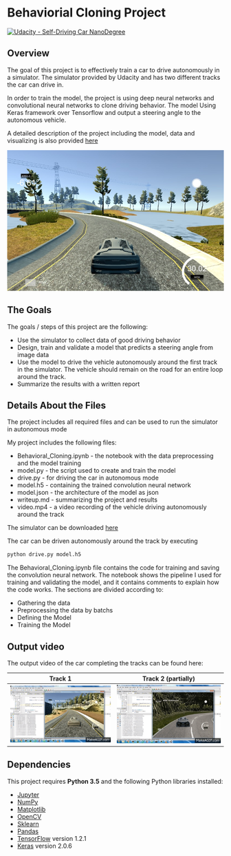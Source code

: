 # Behaviorial Cloning Project

[![Udacity - Self-Driving Car NanoDegree](https://s3.amazonaws.com/udacity-sdc/github/shield-carnd.svg)](http://www.udacity.com/drive)

Overview
---
The goal of this project is to effectively train a car to drive autonomously in a simulator. The simulator provided by Udacity and has two different tracks the car can drive in.

In order to train the model, the project is using deep neural networks and convolutional neural networks to clone driving behavior. The model Using Keras framework over Tensorflow and output a steering angle to the autonomous vehicle.

A detailed description of the project including the model, data and visualizing is also provided  [here](https://github.com/udacity/CarND-Behavioral-Cloning-P3/blob/master/writeup_template.md)


![]( https://github.com/shmulik-willinger/behavioral_cloning/blob/master/readme_img/sim-image.jpg?raw=true)

The Goals
---
The goals / steps of this project are the following:
* Use the simulator to collect data of good driving behavior
* Design, train and validate a model that predicts a steering angle from image data
* Use the model to drive the vehicle autonomously around the first track in the simulator. The vehicle should remain on the road for an entire loop around the track.
* Summarize the results with a written report


## Details About the Files

The project includes all required files and can be used to run the simulator in autonomous mode

My project includes the following files:
* Behavioral_Cloning.ipynb - the notebook with the data preprocessing and the model training
* model.py - the script used to create and train the model
* drive.py - for driving the car in autonomous mode
* model.h5 - containing the trained convolution neural network
* model.json - the architecture of the model as json
* writeup.md - summarizing the project and results
* video.mp4 - a video recording of the vehicle driving autonomously around the track

The simulator can be downloaded [here](https://classroom.udacity.com/nanodegrees/nd013/parts/fbf77062-5703-404e-b60c-95b78b2f3f9e/modules/6df7ae49-c61c-4bb2-a23e-6527e69209ec/lessons/46a70500-493e-4057-a78e-b3075933709d/concepts/1c9f7e68-3d2c-4313-9c8d-5a9ed42583dc)

 The car can be driven autonomously around the track by executing
```sh
python drive.py model.h5
```

The Behavioral_Cloning.ipynb file contains the code for training and saving the convolution neural network. The notebook shows the pipeline I used for training and validating the model, and it contains comments to explain how the code works. The sections are divided according to:
* Gathering the data
* Preprocessing the data by batchs
* Defining the Model
* Training the Model

## Output video

The output video of the car completing the tracks can be found here:

Track 1  |  Track 2 (partially)
:-------------------------:|:-------------------------:
[![video track_1](https://github.com/shmulik-willinger/behavioral_cloning/blob/master/readme_img/behavioral_cloning_simulator_track_1.gif)](http://www.youtube.com/watch?v=fIvBNRCIY4U)  |  [![video track_2](https://github.com/shmulik-willinger/behavioral_cloning/blob/master/readme_img/behavioral_cloning_simulator_track_2.gif)](http://www.youtube.com/watch?v=A1280XlpITA)


## Dependencies
This project requires **Python 3.5** and the following Python libraries installed:

- [Jupyter](http://jupyter.org/)
- [NumPy](http://www.numpy.org/)
- [Matplotlib](https://matplotlib.org/)
- [OpenCV](https://pypi.python.org/pypi/opencv-python#)
- [Sklearn](scikit-learn.org/)
- [Pandas](pandas.pydata.org/)
- [TensorFlow](http://tensorflow.org) version 1.2.1
- [Keras](https://keras.io/) version 2.0.6
